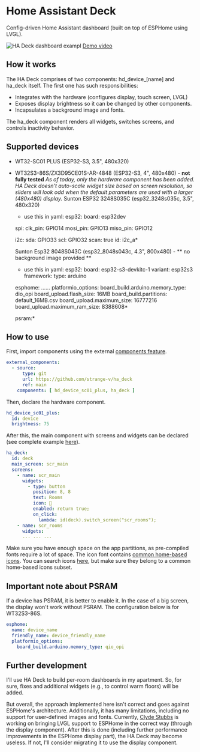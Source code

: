 # Home Assistant Deck

Config-driven Home Assistant dashboard (built on top of ESPHome using LVGL).

![HA Deck dashboard exampl](/images/ha_deck.jpg)
[Demo video](https://www.youtube.com/watch?v=NPr9ryyTVB4)

## How it works

The HA Deck comprises of two components: hd_device_[name] and ha_deck itself. The first one has such responsibilities:

- Integrates with the hardware (configures display, touch screen, LVGL)
- Exposes display brightness so it can be changed by other components.
- Incapsulates a background image and fonts.

The ha_deck component renders all widgets, switches screens, and controls inactivity behavior.

## Supported devices

- WT32-SC01 PLUS (ESP32-S3, 3.5", 480x320)
- WT32S3-86S/ZX3D95CE01S-AR-4848 (ESP32-S3, 4", 480x480) - **not fully tested**
  *As of today, only the hardware component has been added. HA Deck doesn't auto-scale widget size based on screen resolution, so sliders will look odd when the default parameters are used with a larger (480x480) display.*
  Sunton ESP32 3248S035C (esp32_3248s035c, 3.5", 480x320)
  * use this in yaml:
  esp32:
    board: esp32dev  

  spi:
    clk_pin: GPIO14
    mosi_pin: GPIO13
    miso_pin: GPIO12

  i2c:
    sda: GPIO33
    scl: GPIO32
    scan: true
    id: i2c_a*

  Sunton Esp32 8048S043C (esp32_8048s043c, 4.3", 800x480) - ** no background image provided **
  * use this in yaml:
  esp32:
    board: esp32-s3-devkitc-1
    variant: esp32s3
    framework:
      type: arduino

  esphome:
    ......
    platformio_options:
      board_build.arduino.memory_type: dio_opi
      board_upload.flash_size: 16MB
      board_build.partitions: default_16MB.csv
      board_upload.maximum_size: 16777216
      board_upload.maximum_ram_size: 8388608*
    
  psram:*

## How to use

First, import components using the external [components feature](https://esphome.io/components/external_components.html).

```yaml
external_components:
  - source:
      type: git
      url: https://github.com/strange-v/ha_deck
      ref: main
    components: [ hd_device_sc01_plus, ha_deck ]
```

Then, declare the hardware component.

```yaml
hd_device_sc01_plus:
  id: device
  brightness: 75
```

After this, the main component with screens and widgets can be declared (see complete example [here](examples)).

```yaml
ha_deck:
  id: deck
  main_screen: scr_main
  screens:
    - name: scr_main
      widgets:
        - type: button
          position: 8, 8
          text: Rooms
          icon: 󰠡
          enabled: return true;
          on_click:
            lambda: id(deck).switch_screen("scr_rooms");
    - name: scr_rooms
      widgets:
      ... ... ...
```

Make sure you have enough space on the app partitions, as pre-compiled fonts require a lot of space. The icon font contains [common home-based icons](https://pictogrammers.com/docs/library/mdi/guides/home-assistant). You can search icons [here](https://pictogrammers.com/library/mdi/), but make sure they belong to a common home-based icons subset.

## Important note about PSRAM

If a device has PSRAM, it is better to enable it. In the case of a big screen, the display won't work without PSRAM. The configuration below is for WT32S3-86S.

```yaml
esphome:
  name: device_name
  friendly_name: device_friendly_name
  platformio_options:
    board_build.arduino.memory_type: qio_opi
```

## Further development

I'll use HA Deck to build per-room dashboards in my apartment. So, for sure, fixes and additional widgets (e.g., to control warm floors) will be added.

But overall, the approach implemented here isn't correct and goes against ESPHome's architecture. Additionally, it has many limitations, including no support for user-defined images and fonts. Currently, [Clyde Stubbs](https://github.com/clydebarrow) is working on bringing LVGL support to ESPHome in the correct way (through the display component). After this is done (including further performance improvements in the ESPHome display part), the HA Deck may become useless. If not, I'll consider migrating it to use the display component.
